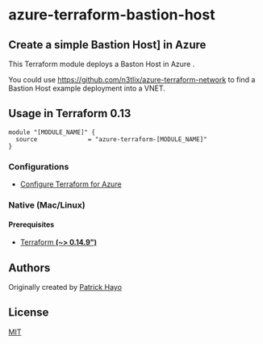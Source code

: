 # azure-terraform-bastion-host

## Create a simple Bastion Host] in Azure

This Terraform module deploys a Baston Host in Azure .

You could use https://github.com/n3tlix/azure-terraform-network to find a Bastion Host example deployment into a VNET.

## Usage in Terraform 0.13
```hcl
module "[MODULE_NAME]" {
  source              = "azure-terraform-[MODULE_NAME]"
}
```

### Configurations

- [Configure Terraform for Azure](https://docs.microsoft.com/en-us/azure/virtual-machines/linux/terraform-install-configure)

### Native (Mac/Linux)

#### Prerequisites

- [Terraform **(~> 0.14.9")**](https://www.terraform.io/downloads.html)

## Authors

Originally created by [Patrick Hayo](http://github.com/adminph-de)

## License

[MIT](LICENSE)